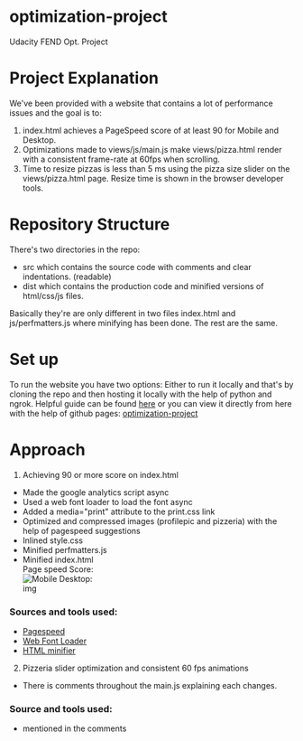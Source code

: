 # optimization-project
Udacity FEND Opt. Project
# Project Explanation 
We've been provided with a website that contains a lot of performance issues and the goal is to:
1. index.html achieves a PageSpeed score of at least 90 for Mobile and Desktop.
1. Optimizations made to views/js/main.js make views/pizza.html render with a consistent frame-rate at 60fps when scrolling.
1. Time to resize pizzas is less than 5 ms using the pizza size slider on the views/pizza.html page. Resize time is shown in the browser developer tools.
# Repository Structure
There's two directories in the repo: 
* src 
which contains the source code with comments and clear indentations. (readable)
* dist
which contains the production code and minified versions of html/css/js files.

Basically they're are only different in two files index.html and js/perfmatters.js where minifying has been done. The rest are the same.

# Set up 
To run the website you have two options:
Either to run it locally and that's by cloning the repo and then hosting it locally with the help of python and ngrok.
Helpful guide can be found
[here](https://github.com/udacity/frontend-nanodegree-mobile-portfolio)
or you can view it directly from here with the help of github pages:
[optimization-project](https://mousa96.github.io/optimization-project/dist/)
# Approach
1. Achieving 90 or more score on index.html
* Made the google analytics script async
* Used a web font loader to load the font async
* Added a media="print" attribute to the print.css link
* Optimized and compressed images (profilepic and pizzeria) with the help of pagespeed suggestions
* Inlined style.css
* Minified perfmatters.js 
* Minified index.html  
Page speed Score:  
![Mobile](/Users/Mousa/Desktop/mobile.png "Title")
Desktop:  
img  
### Sources and tools used: 
* [Pagespeed](https://developers.google.com/speed/pagespeed/insights/)
* [Web Font Loader](https://github.com/typekit/webfontloader)
* [HTML minifier](https://www.willpeavy.com/minifier/)


2. Pizzeria slider optimization and consistent 60 fps animations
* There is comments throughout the main.js explaining each changes.
### Source and tools used:
* mentioned in the comments
